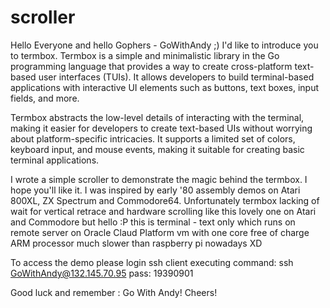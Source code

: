 # scroller

Hello Everyone and hello Gophers - GoWithAndy ;)
I'd like to introduce you to termbox. 
Termbox is a simple and minimalistic library in the Go programming language
that provides a way to create cross-platform text-based user interfaces (TUIs).
It allows developers to build terminal-based applications 
with interactive UI elements such as buttons, text boxes, input fields, and more.

Termbox abstracts the low-level details of interacting with the terminal, 
making it easier for developers to create text-based UIs without worrying 
about platform-specific intricacies. It supports a limited set of colors, 
keyboard input, and mouse events, making it suitable for creating basic 
terminal applications.

I wrote a simple scroller to demonstrate the magic behind the termbox. 
I hope you'll like it. I was inspired by early '80 assembly demos on Atari 800XL, 
ZX Spectrum and Commodore64. 
Unfortunately termbox lacking of wait for vertical retrace and hardware scrolling 
like this lovely one on Atari and Commodore but hello :P 
this is terminal - text only which runs on remote server on Oracle Claud Platform 
vm with one core free of charge ARM processor much slower than raspberry pi nowadays XD

To access the demo please login ssh client executing command:
 ssh GoWithAndy@132.145.70.95
pass: 19390901

Good luck and remember : Go With Andy!
Cheers!
